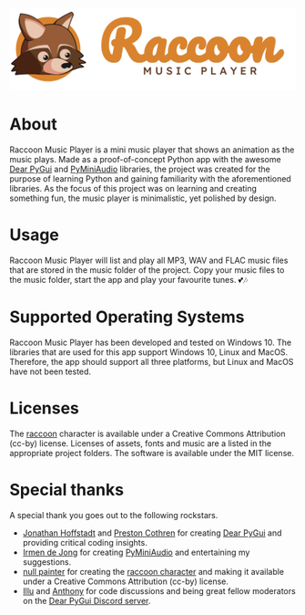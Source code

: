 ![Raccoon Music Player Logo](https://github.com/bandit-masked/media/blob/main/raccoon.png)

# About

Raccoon Music Player is a mini music player that shows an animation as the music plays. Made as a proof-of-concept Python app with the awesome [Dear PyGui](https://github.com/hoffstadt/DearPyGui/) and [PyMiniAudio](https://github.com/irmen/pyminiaudio) libraries, the project was created for the purpose of learning Python and gaining familiarity with the aforementioned libraries. As the focus of this project was on learning and creating something fun, the music player is minimalistic, yet polished by design.

# Usage
Raccoon Music Player will list and play all MP3, WAV and FLAC music files that are stored in the music folder of the project. Copy your music files to the music folder, start the app and play your favourite tunes. 💕🎶

# Supported Operating Systems
Raccoon Music Player has been developed and tested on Windows 10. The libraries that are used for this app support Windows 10, Linux and MacOS. Therefore, the app should support all three platforms, but Linux and MacOS have not been tested.

# Licenses
The [raccoon](https://null-painter-error.itch.io/cute-raccoon-2d-game-sprite-and-animations) character is available under a Creative Commons Attribution (cc-by) license. Licenses of assets, fonts and music are a listed in the appropriate project folders. The software is available under the MIT license. 

# Special thanks
A special thank you goes out to the following rockstars.

* [Jonathan Hoffstadt](https://github.com/hoffstadt) and [Preston Cothren](https://github.com/Pcothren) for creating [Dear PyGui](https://github.com/hoffstadt/DearPyGui/) and providing critical coding insights.
* [Irmen de Jong](https://github.com/irmen) for creating [PyMiniAudio](https://github.com/irmen/pyminiaudio) and entertaining my suggestions.
* [null painter](https://null-painter-error.itch.io/) for creating the [raccoon character](https://null-painter-error.itch.io/cute-raccoon-2d-game-sprite-and-animations) and making it available under a Creative Commons Attribution (cc-by) license.
* [Illu](https://github.com/Mstpyt) and [Anthony](https://github.com/Atlamillias) for code discussions and being great fellow moderators on the [Dear PyGui Discord server](https://discord.gg/tyE7Gu4).
